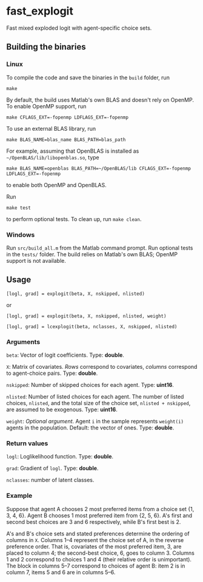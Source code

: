 # fast_explogit
Fast mixed exploded logit with agent-specific choice sets.

## Building the binaries ##

### Linux ###
To compile the code and save the binaries in the `build` folder, run
```
make
```
By default, the build uses Matlab's own BLAS and doesn't rely on OpenMP. To enable OpenMP support, run
```
make CFLAGS_EXT=-fopenmp LDFLAGS_EXT=-fopenmp
```
To use an external BLAS library, run
```
make BLAS_NAME=blas_name BLAS_PATH=blas_path
```
For example, assuming that OpenBLAS is installed as `~/OpenBLAS/lib/libopenblas.so`, type 
```
make BLAS_NAME=openblas BLAS_PATH=~/OpenBLAS/lib CFLAGS_EXT=-fopenmp LDFLAGS_EXT=-fopenmp
```
to enable both OpenMP and OpenBLAS.

Run 
```
make test
```
to perform optional tests. To clean up, run `make clean`.


### Windows ###
Run `src/build_all.m` from the Matlab command prompt. Run optional tests in the `tests/` folder. The build relies on Matlab's own BLAS; OpenMP support is not available.

## Usage ##
`[logl, grad] = explogit(beta, X, nskipped, nlisted)`

or

`[logl, grad] = explogit(beta, X, nskipped, nlisted, weight)`

`[logl, grad] = lcexplogit(beta, nclasses, X, nskipped, nlisted)`

### Arguments ###
`beta`: Vector of logit coefficients. Type: **double**.

`X`: Matrix of covariates. *Rows* correspond to covariates, *columns* correspond to agent-choice pairs. Type: **double**.

`nskipped`: Number of skipped choices for each agent. Type: **uint16**.

`nlisted`: Number of listed choices for each agent.
The number of listed choices, `nlisted`, and the total size of the choice set, `nlisted + nskipped`, are assumed to be exogenous. Type: **uint16**.

`weight`: _Optional argument_. Agent `i` in the sample represents `weight(i)` agents in the population. Default: the vector of ones. Type: **double**.

### Return values ###
`logl`: Loglikelihood function. Type: **double**.

`grad`: Gradient of `logl`. Type: **double**.

`nclasses`: number of latent classes.

### Example ###

Suppose that agent A chooses 2 most preferred items from a choice set {1, 3, 4, 6}. Agent B chooses 1 most preferred item from {2, 5, 6}. A's first and second best choices are 3 and 6 respectively, while B's first best is 2.

A's and B's choice sets and stated preferences determine the ordering of columns in `X`. Columns 1–4 represent the choice set of A, in the reverse preference order. That is, covariates of the most preferred item, 3, are placed to column 4; the second-best choice, 6, goes to column 3. Columns 1 and 2 correspond to choices 1 and 4 (their relative order is unimportant). The block in columns 5–7 correspond to choices of agent B: item 2 is in column 7, items 5 and 6 are in columns 5–6.